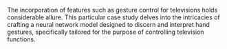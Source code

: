 The incorporation of features such as gesture control for televisions holds considerable allure. This particular case study delves into the intricacies of crafting a neural network model designed to discern and interpret hand gestures, specifically tailored for the purpose of controlling television functions.
